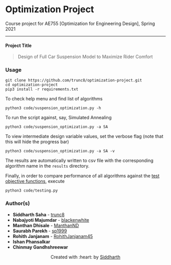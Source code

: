 # Optimization Project
Course project for AE755 [Optimization for Engineering Design], Spring 2021

---

#### Project Title
> Design of Full Car Suspension Model to Maximize Rider Comfort

### Usage
```
git clone https://github.com/trunc8/optimization-project.git
cd optimization-project
pip3 install -r requirements.txt
```

To check help menu and find list of algorithms
```
python3 code/suspension_optimization.py -h
```

To run the script against, say, Simulated Annealing
```
python3 code/suspension_optimization.py -a SA
```

To view intermediate design variable values, set the verbose flag (note that this will hide the progress bar)
```
python3 code/suspension_optimization.py -a SA -v
```

The results are automatically written to csv file with the corresponding algorithm name in the `results` directory.


Finally, in order to compare performance of all algorithms against the [test objective functions](code/test_objectives.py), execute
```
python3 code/testing.py
```

### Author(s)

* **Siddharth Saha** - [trunc8](https://github.com/trunc8)
* **Nabajyoti Majumdar** - [blackenwhite](https://github.com/blackenwhite)
* **Manthan Dhisale** - [ManthanND](https://github.com/ManthanND)
* **Saurabh Parekh** - [sp1999](https://github.com/sp1999)
* **Rohith Janjanam** - [RohithJanjanam45](https://github.com/RohithJanjanam45)
* **Ishan Phansalkar**
* **Chinmay Gandhshreewar**

<p align='center'>Created with :heart: by <a href="https://www.linkedin.com/in/sahasiddharth611/">Siddharth</a></p>